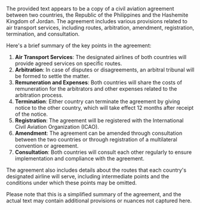 The provided text appears to be a copy of a civil aviation agreement between two countries, the Republic of the Philippines and the Hashemite Kingdom of Jordan. The agreement includes various provisions related to air transport services, including routes, arbitration, amendment, registration, termination, and consultation.

Here's a brief summary of the key points in the agreement:

1. **Air Transport Services**: The designated airlines of both countries will provide agreed services on specific routes.
2. **Arbitration**: In case of disputes or disagreements, an arbitral tribunal will be formed to settle the matter.
3. **Remuneration and Expenses**: Both countries will share the costs of remuneration for the arbitrators and other expenses related to the arbitration process.
4. **Termination**: Either country can terminate the agreement by giving notice to the other country, which will take effect 12 months after receipt of the notice.
5. **Registration**: The agreement will be registered with the International Civil Aviation Organization (ICAO).
6. **Amendment**: The agreement can be amended through consultation between the two countries or through registration of a multilateral convention or agreement.
7. **Consultation**: Both countries will consult each other regularly to ensure implementation and compliance with the agreement.

The agreement also includes details about the routes that each country's designated airline will serve, including intermediate points and the conditions under which these points may be omitted.

Please note that this is a simplified summary of the agreement, and the actual text may contain additional provisions or nuances not captured here.